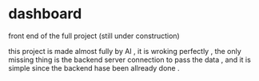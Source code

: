 # dashboard
front end of the full project  (still under construction)


this project is made almost fully by AI , it is wroking perfectly , the only missing thing is the backend server connection to pass the data , and it is simple since the backend hase been allready done .


